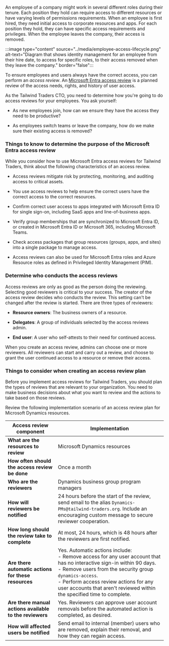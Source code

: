 An employee of a company might work in several different roles during their tenure. Each position they hold can require access to different resources or have varying levels of permissions requirements. When an employee is first hired, they need initial access to corporate resources and apps. For each position they hold, they can have specific access requirements and privileges. When the employee leaves the company, their access is removed.

:::image type="content" source="../media/employee-access-lifecycle.png" alt-text="Diagram that shows identity management for an employee from their hire date, to access for specific roles, to their access removed when they leave the company." border="false":::

To ensure employees and users always have the correct access, you can perform an _access review_. An [Microsoft Entra access review](/azure/active-directory/governance/access-reviews-overview) is a planned review of the access needs, rights, and history of user access.

As the Tailwind Traders CTO, you need to determine how you're going to do access reviews for your employees. You ask yourself:

- As new employees join, how can we ensure they have the access they need to be productive?

- As employees switch teams or leave the company, how do we make sure their existing access is removed?

<a name='things-to-know-to-determine-the-purpose-of-the-azure-ad-access-review'></a>

### Things to know to determine the purpose of the Microsoft Entra access review

While you consider how to use Microsoft Entra access reviews for Tailwind Traders, think about the following characteristics of an access review.

- Access reviews mitigate risk by protecting, monitoring, and auditing access to critical assets.
 
- You use access reviews to help ensure the correct users have the correct access to the correct resources.

- Confirm correct user access to apps integrated with Microsoft Entra ID for single sign-on, including SaaS apps and line-of-business apps.

- Verify group memberships that are synchronized to Microsoft Entra ID, or created in Microsoft Entra ID or Microsoft 365, including Microsoft Teams.
   
- Check access packages that group resources (groups, apps, and sites) into a single package to manage access.

- Access reviews can also be used for Microsoft Entra roles and Azure Resource roles as defined in Privileged Identity Management (PIM).

### Determine who conducts the access reviews

Access reviews are only as good as the person doing the reviewing. Selecting good reviewers is critical to your success. The creator of the access review decides who conducts the review. This setting can't be changed after the review is started. There are three types of reviewers:

- **Resource owners**: The business owners of a resource.

- **Delegates**: A group of individuals selected by the access reviews admin.

- **End user**: A user who self-attests to their need for continued access.

When you create an access review, admins can choose one or more reviewers. All reviewers can start and carry out a review, and choose to grant the user continued access to a resource or remove their access.

### Things to consider when creating an access review plan

Before you implement access reviews for Tailwind Traders, you should plan the types of reviews that are relevant to your organization. You need to make business decisions about what you want to review and the actions to take based on those reviews.

Review the following implementation scenario of an access review plan for Microsoft Dynamics resources. 

| Access review component | Implementation |
| --- | --- |
| **What are the resources to review** | Microsoft Dynamics resources |
| **How often should the access review be done** | Once a month |
| **Who are the reviewers** | Dynamics business group program managers |
| **How will reviewers be notified** | 24 hours before the start of the review, send email to the alias `Dynamics-PMs@tailwind-traders.org`. Include an encouraging custom message to secure reviewer cooperation. |
| **How long should the review take to complete** | At most, 24 hours, which is 48 hours after the reviewers are first notified. |
| **Are there automatic actions for these resources** | Yes. Automatic actions include: <br>- Remove access for any user account that has no interactive sign-in within 90 days. <br>- Remove users from the security group `dynamics-access`. <br> - Perform access review actions for any user accounts that aren't reviewed within the specified time to complete. |
| **Are there manual actions available to the reviewers** | Yes. Reviewers can approve user account removals before the automated action is completed, as desired. |
| **How will affected users be notified** | Send email to internal (member) users who are removed, explain their removal, and how they can regain access. 
